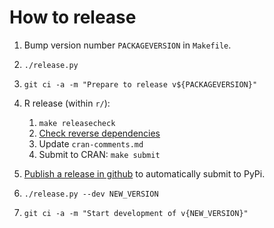
How to release
==============

1. Bump version number `PACKAGEVERSION` in `Makefile`.

1. `./release.py`

1. `git ci -a -m "Prepare to release v${PACKAGEVERSION}"`

1. R release (within `r/`):

    1. `make releasecheck`
    1. [Check reverse dependencies](https://github.com/multi-objective/moocore/actions/workflows/revdepcheck.yml)
    1. Update `cran-comments.md`
    1. Submit to CRAN: `make submit`

1. [Publish a release in github](https://github.com/multi-objective/moocore/releases/new) to automatically submit to PyPi.

1. `./release.py --dev NEW_VERSION`

1. `git ci -a -m "Start development of v{NEW_VERSION}"`
